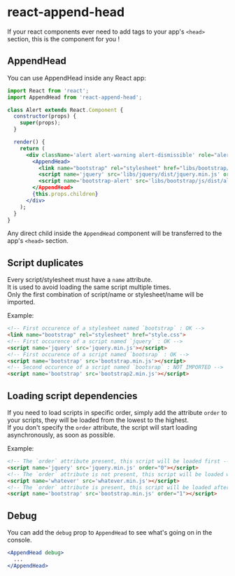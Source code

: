 # react-append-head

If your react components ever need to add tags to your app's `<head>` section, this is the component for you !  

## AppendHead

You can use AppendHead inside any React app:

```jsx
import React from 'react';
import AppendHead from 'react-append-head';

class Alert extends React.Component {
  constructor(props) {
    super(props);
  }

  render() {
    return (
      <div className='alert alert-warning alert-dismissible' role="alert">
        <AppendHead>
          <link name="bootstrap" rel="stylesheet" href="libs/bootstrap/css/bootstrap.min.css">
          <script name='jquery' src='libs/jquery/dist/jquery.min.js' order="0"></script>
          <script name='bootstrap-alert' src='libs/bootstrap/js/dist/alert.js' order="1"></script>
        </AppendHead>
        {this.props.children}
      </div>
    );
  }
}
```

Any direct child inside the `AppendHead` component will be transferred to the app's `<head>` section.

## Script duplicates

Every script/stylesheet must have a `name` attribute.  
It is used to avoid loading the same script multiple times.  
Only the first combination of script/name or stylesheet/name will be imported.

Example: 

```html
<!-- First occurence of a stylesheet named `bootstrap` : OK -->
<link name="bootstrap" rel="stylesheet" href="style.css">
<!-- First occurence of a script named `jquery` : OK -->
<script name='jquery' src='jquery.min.js'></script>
<!-- First occurence of a script named `bootsrap` : OK -->
<script name='bootstrap' src='bootstrap.min.js'></script>
<!-- Second occurence of a script named `bootsrap` : NOT IMPORTED -->
<script name='bootstrap' src='bootstrap2.min.js'></script>
```

## Loading script dependencies

If you need to load scripts in specific order, simply add the attribute `order` to your scripts, they will be loaded from the lowest to the highest.  
If you don't specify the `order` attribute, the script will start loading asynchronously, as soon as possible.

Example: 

```html
<!-- The `order` attribute present, this script will be loaded first -->
<script name='jquery' src='jquery.min.js' order="0"></script>
<!-- The `order` attribute is not present, this script will be loaded without waiting for any other -->
<script name='whatever' src='whatever.min.js'></script>
<!-- The `order` attribute is present, this script will be loaded after every other script with an order lower than him -->
<script name='bootstrap' src='bootstrap.min.js' order="1"></script>
```

## Debug

You can add the `debug` prop to `AppendHead` to see what's going on in the console.

```jsx
<AppendHead debug>
  ...
</AppendHead>
```